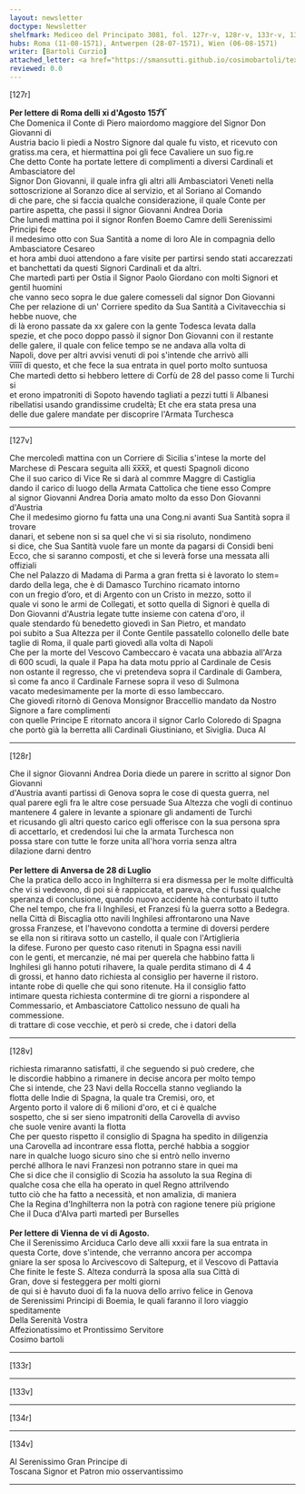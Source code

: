 ```yaml
---
layout: newsletter
doctype: Newsletter
shelfmark: Mediceo del Principato 3081, fol. 127r-v, 128r-v, 133r-v, 134r-v
hubs: Roma (11-08-1571), Antwerpen (28-07-1571), Wien (06-08-1571)
writer: [Bartoli Curzio]
attached_letter: <a href="https://smansutti.github.io/cosimobartoli/texts/2980_041/">2980_041</a>
reviewed: 0.0
---
```


[127r]  
  
  
<strong>Per lettere di Roma delli xi d'Agosto 157̅1̅</strong>  
Che Domenica il Conte di Piero maiordomo maggiore del Signor Don Giovanni di  
Austria bacio li piedi a Nostro Signore dal quale fu visto, et ricevuto con  
gratiss.ma cera, et hiermattina poi gli fece Cavaliere un suo fig.re  
Che detto Conte ha portate lettere di complimenti a diversi Cardinali et Ambasciatore del  
Signor Don Giovanni, il quale infra gli altri alli Ambasciatori Veneti nella  
sottoscrizione al Soranzo dice al servizio, et al Soriano al Comando  
di che pare, che si faccia qualche considerazione, il quale Conte per  
partire aspetta, che passi il signor Giovanni Andrea Doria  
Che lunedì mattina poi il signor Ronfen Boemo Camre delli Serenissimi Principi fece  
il medesimo otto con Sua Santità a nome di loro Ale in compagnia dello Ambasciatore Cesareo  
et hora ambi duoi attendono a fare visite per partirsi sendo stati accarezzati  
et banchettati da questi Signori Cardinali et da altri.  
Che martedì partì per Ostia il Signor Paolo Giordano con molti Signori et gentil huomini  
che vanno seco sopra le due galere comesseli dal signor Don Giovanni  
Che per relazione di un' Corriere spedito da Sua Santità a Civitavecchia si hebbe nuove, che  
di là erono passate da xx galere con la gente Todesca levata dalla  
spezie, et che poco doppo passò il signor Don Giovanni con il restante  
delle galere, il quale con felice tempo se ne andava alla volta di  
Napoli, dove per altri avvisi venuti di poi s'intende che arrivò alli  
v̅i̅i̅i̅i̅ di questo, et che fece la sua entrata in quel porto molto suntuosa  
Che martedì detto si hebbero lettere di Corfù de 28 del passo come li Turchi si  
et erono impatroniti di Sopoto havendo tagliati a pezzi tutti li Albanesi  
ribellatisi usando grandissime crudeltà; Et che era stata presa una  
delle due galere mandate per discoprire l'Armata Turchesca  
  
---  

[127v]  
  
  
Che mercoledì mattina con un Corriere di Sicilia s'intese la morte del  
Marchese di Pescara seguita alli x̅x̅x̅x̅, et questi Spagnoli dicono  
Che il suo carico di Vice Re si darà al commre Maggre di Castiglia  
dando il carico di luogo della Armata Cattolica che tiene esso Compre  
al signor Giovanni Andrea Doria amato molto da esso Don Giovanni d'Austria  
Che il medesimo giorno fu fatta una una Cong.ni avanti Sua Santità sopra il trovare  
danari, et sebene non si sa quel che vi si sia risoluto, nondimeno  
si dice, che Sua Santità vuole fare un monte da pagarsi di Considi beni  
Ecco, che si saranno composti, et che si leverà forse una messata alli offiziali  
Che nel Palazzo di Madama di Parma a gran fretta si è lavorato lo stem=  
dardo della lega, che è di Damasco Turchino ricamato intorno  
con un fregio d’oro, et di Argento con un Cristo in mezzo, sotto il  
quale vi sono le armi de Collegati, et sotto quella di Signori è quella di  
Don Giovanni d'Austria legate tutte insieme con catena d'oro, il  
quale stendardo fù benedetto giovedì in San Pietro, et mandato  
poi subito a Sua Altezza per il Conte Gentile passatello colonello delle bate  
taglie di Roma, il quale partì giovedì alla volta di Napoli  
Che per la morte del Vescovo Cambeccaro è vacata una abbazia all'Arza  
di 600 scudi, la quale il Papa ha data motu pprio al Cardinale de Cesis  
non ostante il regresso, che vi pretendeva sopra il Cardinale di Gambera,  
sì come fa anco il Cardinale Farnese sopra il veso di Sulmona  
vacato medesimamente per la morte di esso lambeccaro.  
Che giovedì ritornò di Genova Monsignor Braccellio mandato da Nostro Signore a fare complimenti  
con quelle Principe E ritornato ancora il signor Carlo Coloredo di Spagna  
che portò già la berretta alli Cardinali Giustiniano, et Siviglia. Duca Al  
  
---  

[128r]  
  
  
Che il signor Giovanni Andrea Doria diede un parere in scritto al signor Don Giovanni  
d'Austria avanti partissi di Genova sopra le cose di questa guerra, nel  
qual parere egli fra le altre cose persuade Sua Altezza che vogli di continuo  
mantenere 4 galere in levante a spionare gli andamenti de Turchi  
et ricusando gli altri questo carico egli offerisce con la sua persona spra  
di accettarlo, et credendosi lui che la armata Turchesca non  
possa stare con tutte le forze unita all'hora vorria senza altra  
dilazione darni dentro  
<br/><strong>Per lettere di Anversa de 28 di Luglio</strong>  
Che la pratica dello acco in Inghilterra si era dismessa per le molte difficultà  
che vi si vedevono, di poi si è rappiccata, et pareva, che ci fussi qualche  
speranza di conclusione, quando nuovo accidente hà conturbato il tutto  
Che nel tempo, che fra li Inghilesi, et Franzesi fù la guerra sotto a Bedegra.  
nella Città di Biscaglia otto navili Inghilesi affrontarono una Nave  
grossa Franzese, et l'havevono condotta a termine di doversi perdere  
se ella non si ritirava sotto un castello, il quale con l'Artiglieria  
la difese. Furono per questo caso ritenuti in Spagna essi navili  
con le genti, et mercanzie, né mai per querela che habbino fatta li  
Inghilesi gli hanno potuti rihavere, la quale perdita stimano di 4 4  
di grossi, et hanno dato richiesta al consiglio per haverne il ristoro.  
intante robe di quelle che qui sono ritenute. Ha il consiglio fatto  
intimare questa richiesta contermine di tre giorni a rispondere al  
Commessario, et Ambasciatore Cattolico nessuno de quali ha commessione.  
di trattare di cose vecchie, et però si crede, che i datori della  
  
---  

[128v]  
  
  
richiesta rimaranno satisfatti, il che seguendo si può credere, che  
le discordie habbino a rimanere in decise ancora per molto tempo  
Che si intende, che 23 Navi della Roccella stanno vegliando la  
flotta delle Indie di Spagna, la quale tra Cremisi, oro, et  
Argento porto il valore di 6 milioni d'oro, et ci è qualche  
sospetto, che si ser sieno impatroniti della Carovella di avviso  
che suole venire avanti la flotta  
Che per questo rispetto il consiglio di Spagna ha spedito in diligenzia  
una Carovella ad incontrare essa flotta, perché habbia a soggior  
nare in qualche luogo sicuro sino che si entrò nello inverno  
perché allhora le navi Franzesi non potranno stare in quei ma  
Che si dice che il consiglio di Scozia ha assoluto la sua Regina di  
qualche cosa che ella ha operato in quel Regno attrilvendo  
tutto ciò che ha fatto a necessità, et non amalizia, di maniera  
Che la Regina d'Inghilterra non la potrà con ragione tenere più prigione  
Che il Duca d'Alva partì martedì per Burselles  
<br/><strong>Per lettere di Vienna de vi di Agosto.</strong>  
Che il Serenissimo Arciduca Carlo deve alli xxxii fare la sua entrata in  
questa Corte, dove s'intende, che verranno ancora per accompa  
gniare la ser sposa lo Arcivescovo di Saltepurg, et il Vescovo di Pattavia  
Che finite le feste S. Alteza condurrà la sposa alla sua Città di  
Gran, dove si festeggera per molti giorni  
de qui si è havuto duoi dì fa la nuova dello arrivo felice in Genova  
de Serenissimi Principi di Boemia, le quali faranno il loro viaggio  
speditamente  
Della Serenità Vostra  
Affezionatissimo et Prontissimo Servitore  
Cosimo bartoli  
  
---  

[133r]  
  
  
  
---  

[133v]  
  
  
  
---  

[134r]  
  
  
  
---  

[134v]  
  
  
Al Serenissimo Gran Principe di  
Toscana Signor et Patron mio osservantissimo  
  
---  

